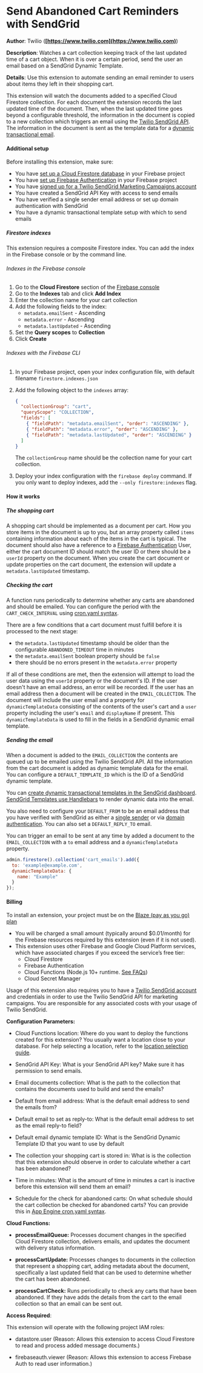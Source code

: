 # Send Abandoned Cart Reminders with SendGrid

**Author**: Twilio (**[https://www.twilio.com](https://www.twilio.com)**)

**Description**: Watches a cart collection keeping track of the last updated time of a cart object. When it is over a certain period, send the user an email based on a SendGrid Dynamic Template.



**Details**: Use this extension to automate sending an email reminder to users about items they left in their shopping cart.

This extension will watch the documents added to a specified Cloud Firestore collection. For each document the extension records the last updated time of the document. Then, when the last updated time goes beyond a configurable threshold, the information in the document is copied to a new collection which triggers an email using the [Twilio SendGrid API](https://sendgrid.com/). The information in the document is sent as the template data for a [dynamic transactional email](https://docs.sendgrid.com/ui/sending-email/how-to-send-an-email-with-dynamic-transactional-templates).

#### Additional setup

Before installing this extension, make sure:

* You have [set up a Cloud Firestore database](https://firebase.google.com/docs/firestore/quickstart) in your Firebase project
* You have [set up Firebase Authentication](https://firebase.google.com/docs/auth/where-to-start) in your Firebase project
* You have [signed up for a Twilio SendGrid Marketing Campaigns account](https://signup.sendgrid.com/)
* You have created a SendGrid API Key with access to send emails
* You have verified a single sender email address or set up domain authentication with SendGrid
* You have a dynamic transactional template setup with which to send emails

##### Firestore indexes

This extension requires a composite Firestore index. You can add the index in the Firebase console or by the command line.

###### Indexes in the Firebase console

1. Go to the **Cloud Firestore** section of the [Firebase console](https://console.firebase.google.com/project/_/firestore/data)
1. Go to the **Indexes** tab and click **Add Index**
1. Enter the collection name for your cart collection
1. Add the following fields to the index:
   * `metadata.emailSent` - Ascending
   * `metadata.error` - Ascending
   * `metadata.lastUpdated` - Ascending
2. Set the **Query scopes** to **Collection**
3. Click **Create**

###### Indexes with the Firebase CLI

1. In your Firebase project, open your index configuration file, with default filename `firestore.indexes.json`
1. Add the following object to the `indexes` array:
    ```json
    {
      "collectionGroup": "cart",
      "queryScope": "COLLECTION",
      "fields": [
        { "fieldPath": "metadata.emailSent", "order": "ASCENDING" },
        { "fieldPath": "metadata.error", "order": "ASCENDING" },
        { "fieldPath": "metadata.lastUpdated", "order": "ASCENDING" }
      ]
    }
    ```

    The `collectionGroup` name should be the collection name for your cart collection.
1. Deploy your index configuration with the `firebase deploy` command. If you only want to deploy indexes, add the `--only firestore:indexes` flag.

#### How it works

##### The shopping cart

A shopping cart should be implemented as a document per cart. How you store items in the document is up to you, but an array property called `items` containing information about each of the items in the cart is typical. The document should also have a reference to a [Firebase Authentication](https://firebase.google.com/docs/auth) User, either the cart document ID should match the user ID or there should be a `userId` property on the document. When you create the cart document or update properties on the cart document, the extension will update a `metadata.lastUpdated` timestamp.

##### Checking the cart

A function runs periodically to determine whether any carts are abandoned and should be emailed. You can configure the period with the `CART_CHECK_INTERVAL` using [cron.yaml syntax](https://cloud.google.com/appengine/docs/standard/python/config/cronref).

There are a few conditions that a cart document must fulfill before it is processed to the next stage:

* the `metadata.lastUpdated` timestamp should be older than the configurable `ABANDONED_TIMEOUT` time in minutes
* the `metadata.emailSent` boolean property should be `false`
* there should be no errors present in the `metadata.error` property

If all of these conditions are met, then the extension will attempt to load the user data using the `userId` property or the document's ID. If the user doesn't have an email address, an error will be recorded. If the user has an email address then a document will be created in the `EMAIL_COLLECTION`. The document will include the user email and a property for `dynamicTemplateData` consisting of the contents of the user's cart and a `user` property including the user's `email` and `displayName` if present. This `dynamicTemplateData` is used to fill in the fields in a SendGrid dynamic email template.

##### Sending the email

When a document is added to the `EMAIL_COLLECTION` the contents are queued up to be emailed using the Twilio SendGrid API. All the information from the cart document is added as dynamic template data for the email. You can configure a `DEFAULT_TEMPLATE_ID` which is the ID of a SendGrid dynamic template.

You can [create dynamic transactional templates in the SendGrid dashboard](https://mc.sendgrid.com/dynamic-templates). [SendGrid Templates use Handlebars](https://docs.sendgrid.com/for-developers/sending-email/using-handlebars) to render dynamic data into the email.

You also need to configure your `DEFAULT_FROM` to be an email address that you have verified with SendGrid as either a [single sender](https://docs.sendgrid.com/ui/sending-email/sender-verification) or via [domain authentication](https://docs.sendgrid.com/ui/account-and-settings/how-to-set-up-domain-authentication). You can also set a `DEFAULT_REPLY_TO` email.

You can trigger an email to be sent at any time by added a document to the `EMAIL_COLLECTION` with a `to` email address and a `dynamicTemplateData` property.

```js
admin.firestore().collection('cart_emails').add({
  to: 'example@example.com',
  dynamicTemplateData: {
    name: "Example"
  }
});
```

#### Billing

To install an extension, your project must be on the [Blaze (pay as you go) plan](https://firebase.google.com/pricing)

- You will be charged a small amount (typically around $0.01/month) for the Firebase resources required by this extension (even if it is not used).
- This extension uses other Firebase and Google Cloud Platform services, which have associated charges if you exceed the service’s free tier:
  - Cloud Firestore
  - Firebase Authentication
  - Cloud Functions (Node.js 10+ runtime. [See FAQs](https://firebase.google.com/support/faq#extensions-pricing))
  - Cloud Secret Manager

Usage of this extension also requires you to have a [Twilio SendGrid account](https://www.sendgrid.com/) and credentials in order to use the Twilio SendGrid API for marketing campaigns. You are responsible for any associated costs with your usage of Twilio SendGrid.




**Configuration Parameters:**

* Cloud Functions location: Where do you want to deploy the functions created for this extension? You usually want a location close to your database. For help selecting a location, refer to the [location selection guide](https://firebase.google.com/docs/functions/locations).

* SendGrid API Key: What is your SendGrid API key? Make sure it has permission to send emails.

* Email documents collection: What is the path to the collection that contains the documents used to build and send the emails?

* Default from email address: What is the default email address to send the emails from?

* Default email to set as reply-to: What is the default email address to set as the email reply-to field?

* Default email dynamic template ID: What is the SendGrid Dynamic Template ID that you want to use by default

* The collection your shopping cart is stored in: What is is the collection that this extension should observe in order to calculate whether a cart has been abandoned?

* Time in minutes: What is the amount of time in minutes a cart is inactive before this extension will send them an email?

* Schedule for the check for abandoned carts: On what schedule should the cart collection be checked for abandoned carts? You can provide this in [App Engine cron.yaml syntax](https://cloud.google.com/appengine/docs/standard/python/config/cronref).



**Cloud Functions:**

* **processEmailQueue:** Processes document changes in the specified Cloud Firestore collection, delivers emails, and updates the document with delivery status information.

* **processCartUpdate:** Processes changes to documents in the collection that represent a shopping cart, adding metadata about the document, specifically a last updated field that can be used to determine whether the cart has been abandoned.

* **processCartCheck:** Runs periodically to check any carts that have been abandoned. If they have adds the details from the cart to the email collection so that an email can be sent out.



**Access Required**:



This extension will operate with the following project IAM roles:

* datastore.user (Reason: Allows this extension to access Cloud Firestore to read and process added message documents.)

* firebaseauth.viewer (Reason: Allows this extension to access Firebase Auth to read user information.)
